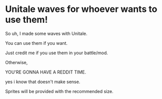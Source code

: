 # Unitale waves for whoever wants to use them!
So uh, I made some waves with Unitale.

You can use them if you want.

Just credit me if you use them in your battle/mod.

Otherwise,

YOU'RE GONNA HAVE A REDDIT TIME.

yes i know that doesn't make sense.

Sprites will be provided with the recommended size.
